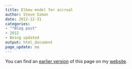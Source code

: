 ```yaml
---
title: Elbow model for accrual
author: Steve Simon
date: 2012-12-31
categories:
- "*Blog post"
- 2012
- Being updated
output: html_document
page_update: no
---
```


You can find an [earlier version][sim1] of this page on my [website][sim2].

[sim1]: http://www.pmean.com/12/elbow.html
[sim2]: http://www.pmean.com
